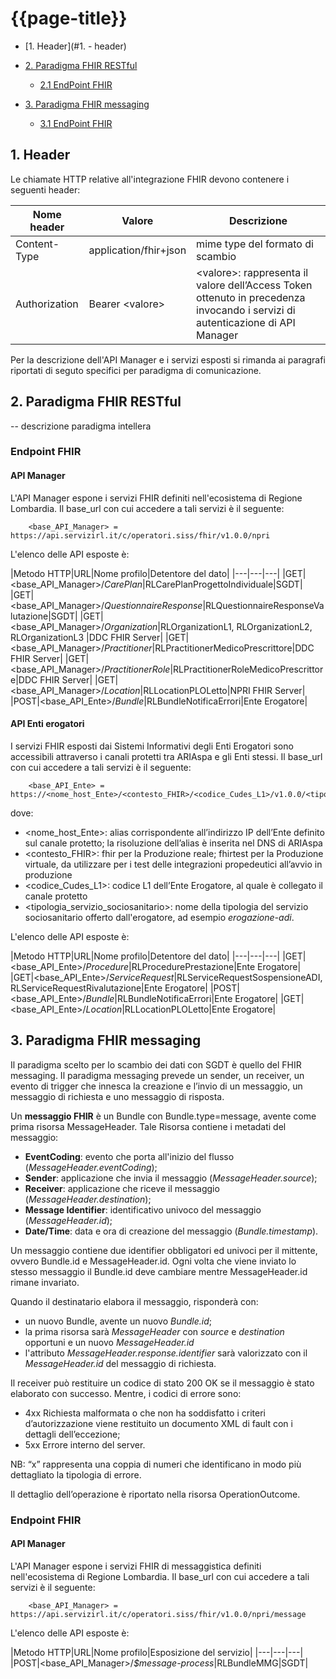 # {{page-title}}
- [1. Header](#1. - header)
- [2. Paradigma FHIR RESTful](#Paradigma-FHIR-RESTful)
  - [2.1 EndPoint FHIR](#Endpoint-FHIR)


- [3. Paradigma FHIR messaging](#Paradigma-FHIR-messaging)
  - [3.1 EndPoint FHIR](#Endpoint-FHIR)
  

## 1. Header 
Le chiamate HTTP relative all'integrazione FHIR devono contenere i seguenti header:

|Nome header|Valore|Descrizione|
|---|---|---|
|Content-Type|application/fhir+json|mime type del formato di scambio|
|Authorization | Bearer \<valore\> | \<valore\>: rappresenta il valore dell’Access Token ottenuto in precedenza invocando i servizi di autenticazione di API Manager |

Per la descrizione dell'API Manager e i servizi esposti si rimanda ai paragrafi riportati di seguto specifici per paradigma di comunicazione.

## 2. Paradigma FHIR RESTful
-- descrizione paradigma intellera
### Endpoint FHIR
#### API Manager
L'API Manager espone i servizi FHIR definiti nell'ecosistema di Regione Lombardia. 
Il base_url con cui accedere a tali servizi è il seguente:
        
        <base_API_Manager> = https://api.servizirl.it/c/operatori.siss/fhir/v1.0.0/npri

L'elenco delle API esposte è:

|Metodo HTTP|URL|Nome profilo|Detentore del dato|
|---|---|---|
|GET|<base_API_Manager>/_CarePlan_|RLCarePlanProgettoIndividuale|SGDT|
|GET|<base_API_Manager>/_QuestionnaireResponse_|RLQuestionnaireResponseValutazione|SGDT|
|GET|<base_API_Manager>/_Organization_|RLOrganizationL1, RLOrganizationL2, RLOrganizationL3 |DDC FHIR Server|
|GET|<base_API_Manager>/_Practitioner_|RLPractitionerMedicoPrescrittore|DDC FHIR Server|
|GET|<base_API_Manager>/_PractitionerRole_|RLPractitionerRoleMedicoPrescrittore|DDC FHIR Server|
|GET|<base_API_Manager>/_Location_|RLLocationPLOLetto|NPRI FHIR Server|
|POST|<base_API_Ente>/_Bundle_|RLBundleNotificaErrori|Ente Erogatore|


#### API Enti erogatori
I servizi FHIR esposti dai Sistemi Informativi degli Enti Erogatori sono accessibili attraverso i canali protetti tra ARIAspa e gli Enti stessi.
Il base_url con cui accedere a tali servizi è il seguente:

        <base_API_Ente> = https://<nome_host_Ente>/<contesto_FHIR>/<codice_Cudes_L1>/v1.0.0/<tipologia_servizio_sociosanitario>

dove:
- <nome_host_Ente>: alias corrispondente all’indirizzo IP dell’Ente definito sul canale protetto; la risoluzione dell’alias è inserita nel DNS di ARIAspa
- <contesto_FHIR>: fhir per la Produzione reale; fhirtest per la Produzione virtuale, da utilizzare per i test delle integrazioni propedeutici all’avvio in produzione
- <codice_Cudes_L1>: codice L1 dell’Ente Erogatore, al quale è collegato il canale protetto
- <tipologia_servizio_sociosanitario>: nome della tipologia del servizio sociosanitario offerto dall'erogatore, ad esempio _erogazione-adi_.

L'elenco delle API esposte è:

|Metodo HTTP|URL|Nome profilo|Detentore del dato|
|---|---|---|
|GET|<base_API_Ente>/_Procedure_|RLProcedurePrestazione|Ente Erogatore|
|GET|<base_API_Ente>/_ServiceRequest_|RLServiceRequestSospensioneADI, RLServiceRequestRivalutazione|Ente Erogatore|
|POST|<base_API_Ente>/_Bundle_|RLBundleNotificaErrori|Ente Erogatore|
|GET|<base_API_Ente>/_Location_|RLLocationPLOLetto|Ente Erogatore|


## 3. Paradigma FHIR messaging
Il paradigma scelto per lo scambio dei dati con SGDT è quello del FHIR messaging. Il paradigma messaging prevede un sender, un receiver, un evento di trigger che innesca la creazione e l’invio di un messaggio, un messaggio di richiesta e uno messaggio di risposta.

Un **messaggio FHIR** è un Bundle con Bundle.type=message, avente come prima risorsa MessageHeader. Tale Risorsa contiene i metadati del messaggio: 

- **EventCoding**: evento che porta all'inizio del flusso (*MessageHeader.eventCoding*);
- **Sender**: applicazione che invia il messaggio (*MessageHeader.source*);
- **Receiver**: applicazione che riceve il messaggio (*MessageHeader.destination*);
- **Message Identifier**: identificativo univoco del messaggio (*MessageHeader.id*);
- **Date/Time**: data e ora di creazione del messaggio (*Bundle.timestamp*).

Un messaggio contiene due identifier obbligatori ed univoci per il mittente, ovvero Bundle.id e MessageHeader.id. Ogni volta che viene inviato lo stesso messaggio il Bundle.id deve cambiare mentre MessageHeader.id rimane invariato.

Quando il destinatario elabora il messaggio, risponderà con:
- un nuovo Bundle, avente un nuovo *Bundle.id*;
- la prima risorsa sarà *MessageHeader* con *source* e *destination* opportuni e un nuovo *MessageHeader.id*
- l'attributo *MessageHeader.response.identifier* sarà valorizzato con il *MessageHeader.id* del messaggio di richiesta.

Il receiver può restituire un codice di stato 200 OK se il messaggio è stato elaborato con successo. Mentre, i codici di errore sono:
- 4xx Richiesta malformata o che non ha soddisfatto i criteri d’autorizzazione viene restituito un documento XML di fault con i dettagli dell’eccezione;
- 5xx  Errore interno del server.

NB: “x” rappresenta una coppia di numeri che identificano in modo più dettagliato la tipologia di errore.

Il dettaglio dell’operazione è riportato nella risorsa OperationOutcome.

### Endpoint FHIR
#### API Manager
L'API Manager espone i servizi FHIR di messaggistica definiti nell'ecosistema di Regione Lombardia. 
Il base_url con cui accedere a tali servizi è il seguente:
        
        <base_API_Manager> = https://api.servizirl.it/c/operatori.siss/fhir/v1.0.0/npri/message

L'elenco delle API esposte è:

|Metodo HTTP|URL|Nome profilo|Esposizione del servizio|
|---|---|---|
|POST|<base_API_Manager>/_$message-process_|RLBundleMMG|SGDT|